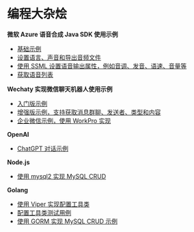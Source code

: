 # 编程大杂烩

**微软 Azure 语音合成 Java SDK 使用示例**

- [基础示例](https://github.com/leaderman/hodgepodge/blob/main/azure/src/main/java/io/github/leaderman/azure/speech/SpeechSynthesisSample.java)
- [设置语言、声音和导出音频文件](https://github.com/leaderman/hodgepodge/blob/main/azure/src/main/java/io/github/leaderman/azure/speech/SpeechSynthesisSample2.java)
- [使用 SSML 设置语音输出属性，例如音调、发音、语速、音量等](https://github.com/leaderman/hodgepodge/blob/main/azure/src/main/java/io/github/leaderman/azure/speech/SpeechSynthesisSample3.java)
- [获取语音列表](https://github.com/leaderman/hodgepodge/blob/main/azure/src/main/java/io/github/leaderman/azure/speech/SpeechSynthesisSample4.java)

**Wechaty 实现微信聊天机器人使用示例**

- [入门版示例](https://github.com/leaderman/hodgepodge/blob/main/nodejs/javascript/ding-dong-bot.js)
- [增强版示例，支持获取消息群聊、发送者、类型和内容](https://github.com/leaderman/hodgepodge/blob/main/nodejs/javascript/chatbot_pers.js)
- [企业微信示例，使用 WorkPro 实现](https://github.com/leaderman/hodgepodge/blob/main/nodejs/javascript/chatbot_corp.js)

**OpenAI**

- [ChatGPT 对话示例](https://github.com/leaderman/hodgepodge/blob/main/nodejs/javascript/chatgpt/openai_chat_demo.js)

**Node.js**

- [使用 mysql2 实现 MySQL CRUD](https://github.com/leaderman/hodgepodge/blob/main/nodejs/javascript/example/mysql_crud.js)

**Golang**

- [使用 Viper 实现配置工具类](https://github.com/leaderman/hodgepodge/blob/main/go/config/config.go)
- [配置工具类测试用例](https://github.com/leaderman/hodgepodge/blob/main/go/config/config_test.go)
- [使用 GORM 实现 MySQL CRUD 示例](https://github.com/leaderman/hodgepodge/blob/main/go/example/rds_mysql_test.go)
